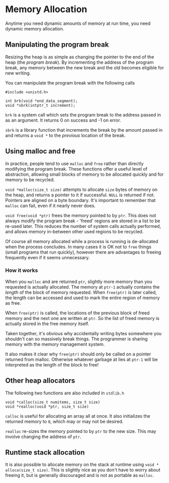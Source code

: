 # Memory Allocation

Anytime you need dynamic amounts of memory at run time, you need dynamic memory allocation.

## Manipulating the program break

Resizing the heap is as simple as changing the pointer to the end of the heap (the *program break*). By incrementing the address of the program break, any memory between the new break and the old becomes eligible for new writing.

You can manipulate the program break with the following calls

```
#include <unistd.h>

int brk(void *end_data_segment);
void *sbrk(intptr_t increment);
```

`brk` is a system call which sets the program break to the address passed in as an argument. It returns 0 on success and -1 on error.

`sbrk` is a library function that increments the break by the amount passed in and returns a `void *` to the *previous* location of the break.

## Using malloc and free

In practice, people tend to use `malloc` and `free` rather than directly modifying the program break. These functions offer a useful level of abstraction, allowing small blocks of memory to be allocated quickly and for memory to be recycled.

`void *malloc(size_t size)` attempts to allocate `size` bytes of memory on the heap, and returns a pointer to it if successful. `NULL` is returned if not. Pointers are aligned on a byte boundary. It's important to remember that `malloc` can fail, even if it nearly never does.

`void free(void *ptr)` frees the memory pointed to by `ptr`. This does not always modify the program break - 'freed' regions are stored in a list to be re-used later. This reduces the number of system calls actually performed, and allows memory in-between other used regions to be recycled.

Of course all memory allocated while a process is running is de-allocated when the process concludes. In many cases it is OK not to `free` things (small programs that run quickly), however there are advantages to freeing frequently even if it seems unnecessary.

### How it works

When you `malloc` and are returned `ptr`, slightly more memory than you requested is actually allocated. The memory at `ptr-1` actually contains the *length* of the block of memory requested. When `free(ptr)` is later called, the length can be accessed and used to mark the entire region of memory as free. 

When `free(ptr)` is called, the locations of the previous block of freed memory and the next one are written at `ptr`. So the list of freed memory is actually stored in the free memory itself. 

Taken together, it's obvious why accidentally writing bytes somewhere you shouldn't can so massively break things. The programmer is sharing memory with the memory management system.

It also makes it clear why `free(ptr)` should only be called on a pointer returned from malloc. Otherwise whatever garbage at lies at `ptr-1` will be interpreted as the length of the block to free!

## Other heap allocators

The following two functions are also included in `stdlib.h`

```
void *calloc(size_t numitems, size_t size)
void *realloc(void *ptr, size_t size)
```

`calloc` is useful for allocating an array all at once. It also initializes the returned memory to `0`, which may or may not be desired.

`realloc` re-sizes the memory pointed to by `ptr` to the new size. This may involve changing the address of `ptr`.

## Runtime stack allocation

It is also possible to allocate memory on the stack at runtime using `void * alloca(size_t size)`. This is slightly nice as you don't have to worry about freeing it, but is generally discouraged and is not as portable as `malloc`.